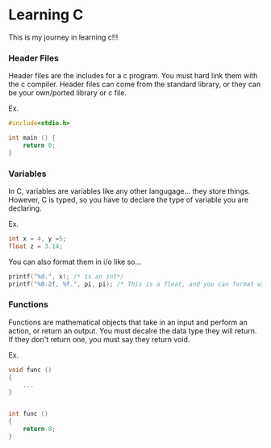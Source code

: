 # Learning C

This is my journey in learning c!!!


### Header Files

Header files are the includes for a c program. You must hard link them with the c compiler. Header files can
come from the standard library, or they can be your own/ported library or c file.

Ex.

``` c
#include<stdio.h>

int main () {
	return 0;
}
```


### Variables

In C, variables are variables like any other langugage... they store things. However, C is typed, so you have
to declare the type of variable you are declaring.

Ex.

``` c
int x = 4, y =5;
float z = 3.14;
```

You can also format them in i/o like so...

``` c
printf("%d.", x); /* is an int*/
printf("%0.2f, %f.", pi, pi); /* This is a float, and you can format with precision as well. */
```


### Functions

Functions are mathematical objects that take in an input and perform an action, or return an output.
You must decalre the data type they will return. If they don't return one, you must say they return void.


Ex.

``` c
void func ()
{
	...
}


int func ()
{
	return 0;
}
```
